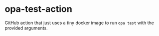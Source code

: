 # opa-test-action

GitHub action that just uses a tiny docker image to run `opa test` with the
provided arguments.

